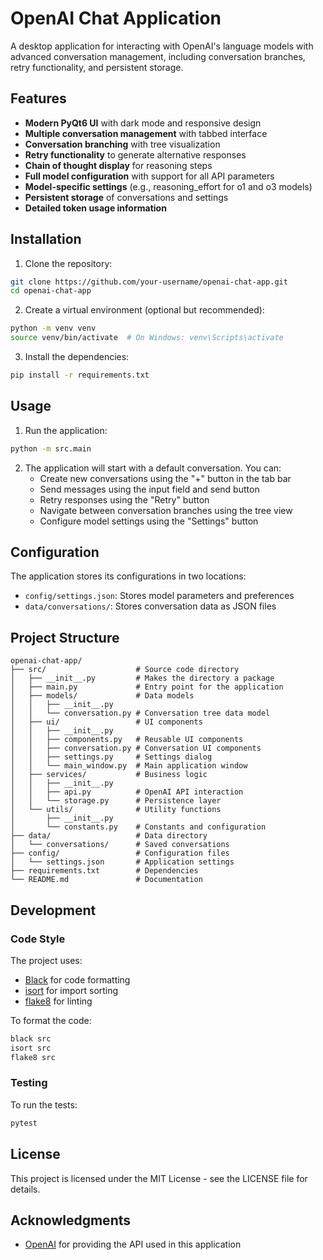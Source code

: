 # OpenAI Chat Application

A desktop application for interacting with OpenAI's language models with advanced conversation management, including conversation branches, retry functionality, and persistent storage.

## Features

- **Modern PyQt6 UI** with dark mode and responsive design
- **Multiple conversation management** with tabbed interface
- **Conversation branching** with tree visualization
- **Retry functionality** to generate alternative responses
- **Chain of thought display** for reasoning steps
- **Full model configuration** with support for all API parameters
- **Model-specific settings** (e.g., reasoning_effort for o1 and o3 models)
- **Persistent storage** of conversations and settings
- **Detailed token usage information**

## Installation

1. Clone the repository:
```bash
git clone https://github.com/your-username/openai-chat-app.git
cd openai-chat-app
```

2. Create a virtual environment (optional but recommended):
```bash
python -m venv venv
source venv/bin/activate  # On Windows: venv\Scripts\activate
```

3. Install the dependencies:
```bash
pip install -r requirements.txt
```

## Usage

1. Run the application:
```bash
python -m src.main
```

2. The application will start with a default conversation. You can:
   - Create new conversations using the "+" button in the tab bar
   - Send messages using the input field and send button
   - Retry responses using the "Retry" button
   - Navigate between conversation branches using the tree view
   - Configure model settings using the "Settings" button

## Configuration

The application stores its configurations in two locations:
- `config/settings.json`: Stores model parameters and preferences
- `data/conversations/`: Stores conversation data as JSON files

## Project Structure

```
openai-chat-app/
├── src/                    # Source code directory
│   ├── __init__.py         # Makes the directory a package
│   ├── main.py             # Entry point for the application
│   ├── models/             # Data models
│   │   ├── __init__.py
│   │   └── conversation.py # Conversation tree data model
│   ├── ui/                 # UI components
│   │   ├── __init__.py
│   │   ├── components.py   # Reusable UI components
│   │   ├── conversation.py # Conversation UI components
│   │   ├── settings.py     # Settings dialog
│   │   └── main_window.py  # Main application window
│   ├── services/           # Business logic
│   │   ├── __init__.py
│   │   ├── api.py          # OpenAI API interaction
│   │   └── storage.py      # Persistence layer
│   └── utils/              # Utility functions
│       ├── __init__.py
│       └── constants.py    # Constants and configuration
├── data/                   # Data directory
│   └── conversations/      # Saved conversations
├── config/                 # Configuration files
│   └── settings.json       # Application settings
├── requirements.txt        # Dependencies
└── README.md               # Documentation
```

## Development

### Code Style

The project uses:
- [Black](https://black.readthedocs.io/) for code formatting
- [isort](https://pycqa.github.io/isort/) for import sorting
- [flake8](https://flake8.pycqa.org/) for linting

To format the code:
```bash
black src
isort src
flake8 src
```

### Testing

To run the tests:
```bash
pytest
```

## License

This project is licensed under the MIT License - see the LICENSE file for details.

## Acknowledgments

- [OpenAI](https://openai.com/) for providing the API used in this application
